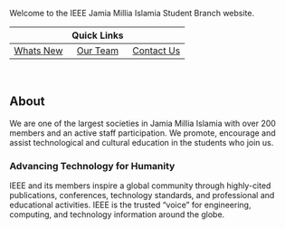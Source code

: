 Welcome to the IEEE Jamia Millia Islamia Student Branch website.

|                                | **Quick Links**           |                                |
| :----------------------------- | :-----------------------: | -----------------------------: |
| [Whats New](pages/projects.md) | [Our Team](pages/team.md) | [Contact Us](pages/contact.md) |

<br>

<style>
  td {
    border: none !important;
  }
</style>

## About
We are one of the largest societies in Jamia Millia Islamia with over 200 members and an active
staff participation. We promote, encourage and assist technological and cultural education in the 
students who join us.

### Advancing Technology for Humanity
IEEE and its members inspire a global community through highly-cited publications, conferences, technology 
standards, and professional and educational activities. IEEE is the trusted “voice” for engineering, 
computing, and technology information around the globe.
